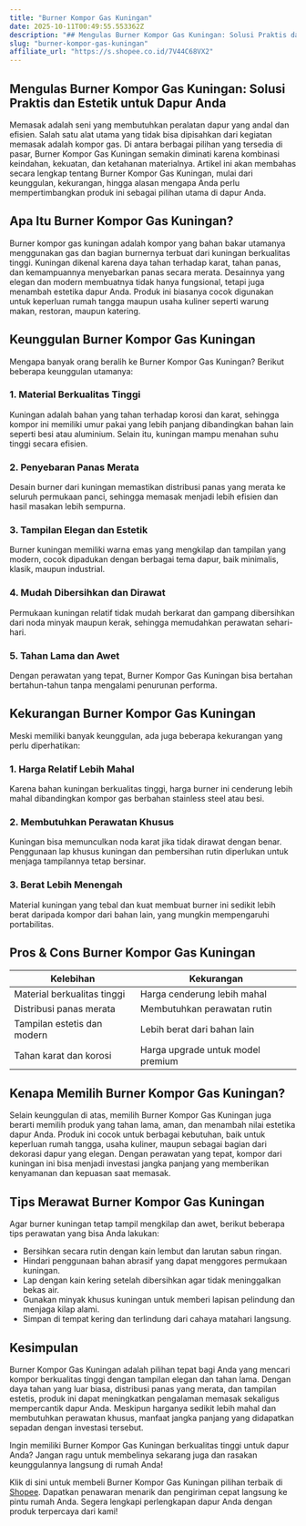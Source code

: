 ```yaml
---
title: "Burner Kompor Gas Kuningan"
date: 2025-10-11T00:49:55.553362Z
description: "## Mengulas Burner Kompor Gas Kuningan: Solusi Praktis dan Estetik untuk Dapur Anda..."
slug: "burner-kompor-gas-kuningan"
affiliate_url: "https://s.shopee.co.id/7V44C68VX2"
---
```

## Mengulas Burner Kompor Gas Kuningan: Solusi Praktis dan Estetik untuk Dapur Anda

Memasak adalah seni yang membutuhkan peralatan dapur yang andal dan efisien. Salah satu alat utama yang tidak bisa dipisahkan dari kegiatan memasak adalah kompor gas. Di antara berbagai pilihan yang tersedia di pasar, Burner Kompor Gas Kuningan semakin diminati karena kombinasi keindahan, kekuatan, dan ketahanan materialnya. Artikel ini akan membahas secara lengkap tentang Burner Kompor Gas Kuningan, mulai dari keunggulan, kekurangan, hingga alasan mengapa Anda perlu mempertimbangkan produk ini sebagai pilihan utama di dapur Anda.

## Apa Itu Burner Kompor Gas Kuningan?

Burner kompor gas kuningan adalah kompor yang bahan bakar utamanya menggunakan gas dan bagian burnernya terbuat dari kuningan berkualitas tinggi. Kuningan dikenal karena daya tahan terhadap karat, tahan panas, dan kemampuannya menyebarkan panas secara merata. Desainnya yang elegan dan modern membuatnya tidak hanya fungsional, tetapi juga menambah estetika dapur Anda. Produk ini biasanya cocok digunakan untuk keperluan rumah tangga maupun usaha kuliner seperti warung makan, restoran, maupun katering.

## Keunggulan Burner Kompor Gas Kuningan

Mengapa banyak orang beralih ke Burner Kompor Gas Kuningan? Berikut beberapa keunggulan utamanya:

### 1. Material Berkualitas Tinggi
Kuningan adalah bahan yang tahan terhadap korosi dan karat, sehingga kompor ini memiliki umur pakai yang lebih panjang dibandingkan bahan lain seperti besi atau aluminium. Selain itu, kuningan mampu menahan suhu tinggi secara efisien.

### 2. Penyebaran Panas Merata
Desain burner dari kuningan memastikan distribusi panas yang merata ke seluruh permukaan panci, sehingga memasak menjadi lebih efisien dan hasil masakan lebih sempurna.

### 3. Tampilan Elegan dan Estetik
Burner kuningan memiliki warna emas yang mengkilap dan tampilan yang modern, cocok dipadukan dengan berbagai tema dapur, baik minimalis, klasik, maupun industrial.

### 4. Mudah Dibersihkan dan Dirawat
Permukaan kuningan relatif tidak mudah berkarat dan gampang dibersihkan dari noda minyak maupun kerak, sehingga memudahkan perawatan sehari-hari.

### 5. Tahan Lama dan Awet
Dengan perawatan yang tepat, Burner Kompor Gas Kuningan bisa bertahan bertahun-tahun tanpa mengalami penurunan performa.

## Kekurangan Burner Kompor Gas Kuningan

Meski memiliki banyak keunggulan, ada juga beberapa kekurangan yang perlu diperhatikan:

### 1. Harga Relatif Lebih Mahal
Karena bahan kuningan berkualitas tinggi, harga burner ini cenderung lebih mahal dibandingkan kompor gas berbahan stainless steel atau besi.

### 2. Membutuhkan Perawatan Khusus
Kuningan bisa memunculkan noda karat jika tidak dirawat dengan benar. Penggunaan lap khusus kuningan dan pembersihan rutin diperlukan untuk menjaga tampilannya tetap bersinar.

### 3. Berat Lebih Menengah
Material kuningan yang tebal dan kuat membuat burner ini sedikit lebih berat daripada kompor dari bahan lain, yang mungkin mempengaruhi portabilitas.

## Pros & Cons Burner Kompor Gas Kuningan

| Kelebihan                              | Kekurangan                         |
|----------------------------------------|------------------------------------|
| Material berkualitas tinggi           | Harga cenderung lebih mahal      |
| Distribusi panas merata                | Membutuhkan perawatan rutin      |
| Tampilan estetis dan modern           | Lebih berat dari bahan lain     |
| Tahan karat dan korosi                | Harga upgrade untuk model premium |

## Kenapa Memilih Burner Kompor Gas Kuningan?

Selain keunggulan di atas, memilih Burner Kompor Gas Kuningan juga berarti memilih produk yang tahan lama, aman, dan menambah nilai estetika dapur Anda. Produk ini cocok untuk berbagai kebutuhan, baik untuk keperluan rumah tangga, usaha kuliner, maupun sebagai bagian dari dekorasi dapur yang elegan. Dengan perawatan yang tepat, kompor dari kuningan ini bisa menjadi investasi jangka panjang yang memberikan kenyamanan dan kepuasan saat memasak.

## Tips Merawat Burner Kompor Gas Kuningan

Agar burner kuningan tetap tampil mengkilap dan awet, berikut beberapa tips perawatan yang bisa Anda lakukan:

- Bersihkan secara rutin dengan kain lembut dan larutan sabun ringan.
- Hindari penggunaan bahan abrasif yang dapat menggores permukaan kuningan.
- Lap dengan kain kering setelah dibersihkan agar tidak meninggalkan bekas air.
- Gunakan minyak khusus kuningan untuk memberi lapisan pelindung dan menjaga kilap alami.
- Simpan di tempat kering dan terlindung dari cahaya matahari langsung.

## Kesimpulan

Burner Kompor Gas Kuningan adalah pilihan tepat bagi Anda yang mencari kompor berkualitas tinggi dengan tampilan elegan dan tahan lama. Dengan daya tahan yang luar biasa, distribusi panas yang merata, dan tampilan estetis, produk ini dapat meningkatkan pengalaman memasak sekaligus mempercantik dapur Anda. Meskipun harganya sedikit lebih mahal dan membutuhkan perawatan khusus, manfaat jangka panjang yang didapatkan sepadan dengan investasi tersebut.

Ingin memiliki Burner Kompor Gas Kuningan berkualitas tinggi untuk dapur Anda? Jangan ragu untuk membelinya sekarang juga dan rasakan keunggulannya langsung di rumah Anda!

Klik di sini untuk membeli Burner Kompor Gas Kuningan pilihan terbaik di [Shopee](https://s.shopee.co.id/7V44C68VX2). Dapatkan penawaran menarik dan pengiriman cepat langsung ke pintu rumah Anda. Segera lengkapi perlengkapan dapur Anda dengan produk terpercaya dari kami!